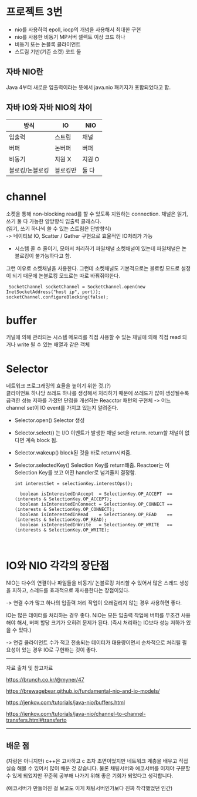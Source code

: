 # 프로젝트 3번

- nio를 사용하여 epoll, iocp의 개념을 사용해서 최대한 구현
-  nio를 사용한 비동기 MP서버 셀렉트 이상 코드 하나
- 비동기 또는 논블록 클라이언트
- 스트림 기반(기존 소켓) 코드 둘

## 자바 NIO란
Java 4부터 새로운 입출력이라는 뜻에서 java.nio 패키지가 포함되었다고 함.   

자바 IO와 자바 NIO의 차이
-----
|방식|IO|NIO|
|---|---|---|
|입출력|스트림|채널|
|버퍼|논버퍼|버퍼|
|비동기|지원 X|지원 O|
|블로킹/논블로킹|블로킹만|둘 다|

channel
=======
소켓을 통해 non-blocking read를 할 수 있도록 지원하는 connection. 
채널은 읽기, 쓰기 둘 다 가능한 양방향식 입출력 클래스다.  
(읽기, 쓰기 하나씩 쓸 수 있는 스트림은 단방향식)   
-> 네이티브 IO, Scatter / Gather 구현으로 효율적인 IO처리가 가능   
   * 시스템 콜 수 줄이기, 모아서 처리하기
파일채널 소켓채널이 있는데 파일채널은 논블로킹이 불가능하다고 함.   

그런 이유로 소켓채널을 사용한다. 그런데 소켓채널도 기본적으로는 블로킹 모드로 설정이 되기 때문에 논블로킹 모드로는 따로 바꿔줘야한다.

```
 SocketChannel socketChannel = SocketChannel.open(new InetSocketAddress("host ip", port));
socketChannel.configureBlocking(false);
```

buffer
====
커널에 의해 관리되는 시스템 메모리를 직접 사용할 수 있는 채널에 의해 직접 read 되거나 write 될 수 있는 배열과 같은 객체

Selector
====
네트워크 프로그래밍의 효율을 높이기 위한 것.(?)      
클라이언트 하나당 쓰레드 하나를 생성해서 처리하기 때문에 쓰레드가 많이 생성될수록 급격한 성능 저하를 가졌던 단점을 개선하는 Reacctor 패턴의 구현체 
-> 어느 channel set이 IO event를 가지고 있는지 알려준다.

- Selector.open() Selector 생성
- Selector.select() 는 I/O 이벤트가 발생한 채널 set을 return. return할 채널이 없다면 계속 block 됨.
- Selector.wakeup() block된 것을 바로 return시켜줌.
- Selector.selectedKey() Selection Key를 return해줌. Reactoer는 이 Selection Key를 보고 어떤 handler로 넘겨줄지 결정함.
 
  ```
  int interestSet = selectionKey.interestOps();

    boolean isInterestedInAccept  = SelectionKey.OP_ACCEPT  == (interests & SelectionKey.OP_ACCEPT);
    boolean isInterestedInConnect = SelectionKey.OP_CONNECT == (interests & SelectionKey.OP_CONNECT);
    boolean isInterestedInRead    = SelectionKey.OP_READ    == (interests & SelectionKey.OP_READ);
    boolean isInterestedInWrite   = SelectionKey.OP_WRITE   == (interests & SelectionKey.OP_WRITE);



IO와 NIO 각각의 장단점
=====
NIO는 다수의 연결이나 파일들을 비동기/ 논블로킹 처리할 수 있어서 많은 스레드 생성을 피하고, 스레드를 효과적으로 재사용한다는 장점이있다.   

-> 연결 수가 많고 하나의 입출력 처리 작업이 오래걸리지 않는 경우 사용하면 좋다.

IO는 많은 데이터를 처리하는 경우 좋다. NIO는 모든 입출력 작업에 버퍼를 무조건 사용해야 해서, 버퍼 할당 크기가 오히려 문제가 된다. (즉시 처리하는 IO보다 성능 저하가 있을 수 있다.)   

-> 연결 클라이언트 수가 적고 전송되는 데이터가 대용량이면서 순차적으로 처리될 필요성이 있는 경우 IO로 구현하는 것이 좋다.




-------------------
자료 출처 및 참고자료

<https://brunch.co.kr/@myner/47>

<https://brewagebear.github.io/fundamental-nio-and-io-models/>

<https://jenkov.com/tutorials/java-nio/buffers.html>

<https://jenkov.com/tutorials/java-nio/channel-to-channel-transfers.html#transferto>

------

## 배운 점
(자랑은 아니지만) c++은 고사하고 c 조차 초면이었지만 네트워크 계층을 배우고 직접 실습 해볼 수 있어서 많이 배운 것 같습니다. 물론 채팅서버와 에코서버를 이제야 구분할 수 있게 되었지만 꾸준히 공부해 나가기 위해 좋은 기회가 되었다고 생각합니다. 

(에코서버가 만들어진 걸 보고도 이게 채팅서버인가보다 진짜 착각했었던 인간)